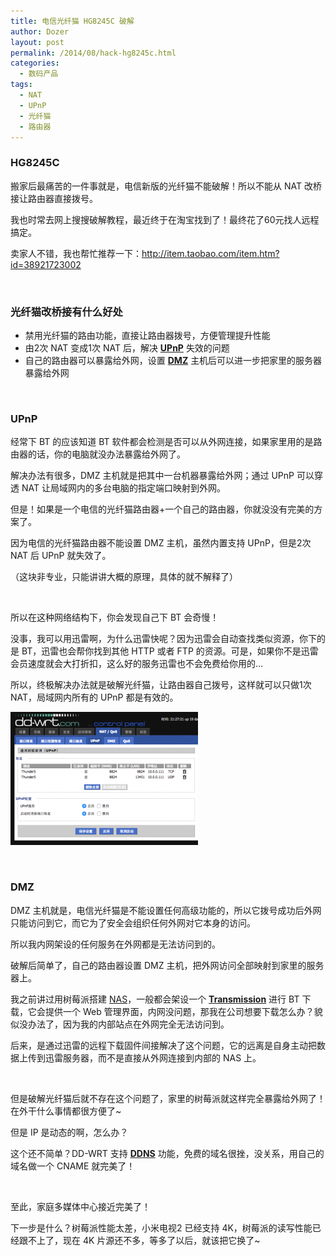 ```yaml
---
title: 电信光纤猫 HG8245C 破解
author: Dozer
layout: post
permalink: /2014/08/hack-hg8245c.html
categories:
  - 数码产品
tags:
  - NAT
  - UPnP
  - 光纤猫
  - 路由器
---
```


### HG8245C

搬家后最痛苦的一件事就是，电信新版的光纤猫不能破解！所以不能从 NAT 改桥接让路由器直接拨号。

我也时常去网上搜搜破解教程，最近终于在淘宝找到了！最终花了60元找人远程搞定。

卖家人不错，我也帮忙推荐一下：<a href="http://item.taobao.com/item.htm?id=38921723002" target="_blank">http://item.taobao.com/item.htm?id=38921723002</a>

<!--more-->

&nbsp;

### 光纤猫改桥接有什么好处

*   禁用光纤猫的路由功能，直接让路由器拨号，方便管理提升性能
*   由2次 NAT 变成1次 NAT 后，解决 <a href="http://zh.wikipedia.org/wiki/UPnP" target="_blank"><strong>UPnP</strong></a> 失效的问题
*   自己的路由器可以暴露给外网，设置 <a href="http://zh.wikipedia.org/wiki/DMZ" target="_blank"><strong>DMZ</strong></a> 主机后可以进一步把家里的服务器暴露给外网

&nbsp;

### UPnP

经常下 BT 的应该知道 BT 软件都会检测是否可以从外网连接，如果家里用的是路由器的话，你的电脑就没办法暴露给外网了。

解决办法有很多，DMZ 主机就是把其中一台机器暴露给外网；通过 UPnP 可以穿透 NAT 让局域网内的多台电脑的指定端口映射到外网。

但是！如果是一个电信的光纤猫路由器+一个自己的路由器，你就没没有完美的方案了。

因为电信的光纤猫路由器不能设置 DMZ 主机，虽然内置支持 UPnP，但是2次 NAT 后 UPnP 就失效了。

（这块非专业，只能讲讲大概的原理，具体的就不解释了）

&nbsp;

所以在这种网络结构下，你会发现自己下 BT 会奇慢！

没事，我可以用迅雷啊，为什么迅雷快呢？因为迅雷会自动查找类似资源，你下的是 BT，迅雷也会帮你找到其他 HTTP 或者 FTP 的资源。可是，如果你不是迅雷会员速度就会大打折扣，这么好的服务迅雷也不会免费给你用的…

所以，终极解决办法就是破解光纤猫，让路由器自己拨号，这样就可以只做1次 NAT，局域网内所有的 UPnP 都是有效的。

[<img class="alignnone size-medium wp-image-1540" src="/uploads/2014/08/upnp-300x213.png" alt="upnp" width="300" height="213" />][1]

&nbsp;

### DMZ

DMZ 主机就是，电信光纤猫是不能设置任何高级功能的，所以它拨号成功后外网只能访问到它，而它为了安全会组织任何外网对它本身的访问。

所以我内网架设的任何服务在外网都是无法访问到的。

破解后简单了，自己的路由器设置 DMZ 主机，把外网访问全部映射到家里的服务器上。

我之前讲过用树莓派搭建 <a title="利用树莓派组建支持迅雷离线下载的NAS" href="/2014/05/raspberry-pi-nas/" target="_blank">NAS</a>，一般都会架设一个 <a href="https://www.transmissionbt.com/" target="_blank"><strong>Transmission</strong></a> 进行 BT 下载，它会提供一个 Web 管理界面，内网没问题，那我在公司想要下载怎么办？貌似没办法了，因为我的内部站点在外网完全无法访问到。

后来，是通过迅雷的远程下载固件间接解决了这个问题，它的远离是自身主动把数据上传到迅雷服务器，而不是直接从外网连接到内部的 NAS 上。

&nbsp;

但是破解光纤猫后就不存在这个问题了，家里的树莓派就这样完全暴露给外网了！在外干什么事情都很方便了~

但是 IP 是动态的啊，怎么办？

这个还不简单？DD-WRT 支持 <a href="http://zh.wikipedia.org/wiki/%E5%8B%95%E6%85%8BDNS" target="_blank"><strong>DDNS</strong></a> 功能，免费的域名很挫，没关系，用自己的域名做一个 CNAME 就完美了！

&nbsp;

至此，家庭多媒体中心接近完美了！

下一步是什么？树莓派性能太差，小米电视2 已经支持 4K，树莓派的读写性能已经跟不上了，现在 4K 片源还不多，等多了以后，就该把它换了~

 [1]: /uploads/2014/08/upnp.png
